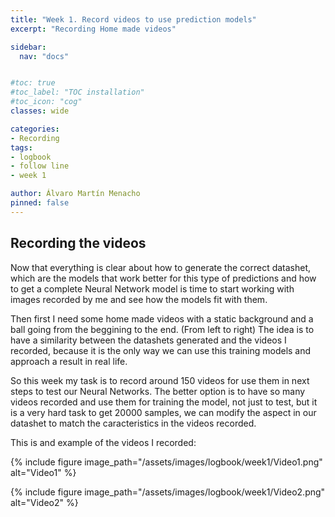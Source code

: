 ```yaml
---
title: "Week 1. Record videos to use prediction models"
excerpt: "Recording Home made videos"

sidebar:
  nav: "docs"


#toc: true
#toc_label: "TOC installation"
#toc_icon: "cog"
classes: wide

categories:
- Recording
tags:
- logbook
- follow line
- week 1

author: Álvaro Martín Menacho
pinned: false
---
```


## Recording the videos

Now that everything is clear about how to generate the correct datashet, which are the models that work better for this type of predictions and how to get a complete Neural Network model is time to start working with images recorded by me and see how the models fit with them.

Then first I need some home made videos with a static background and a ball going from the beggining to the end. (From left to right)
The idea is to have a similarity between the datashets generated and the videos I recorded, because it is the only way we can use this training models and approach a result in real life.

So this week my task is to record around 150 videos for use them in next steps to test our Neural Networks. The better option is to have so many videos recorded and use them for training the model, not just to test, but it is a very hard task to get 20000 samples, we can modify the aspect in our datashet to match the caracteristics in the videos recorded.

This is and example of the videos I recorded:

{% include figure image_path="/assets/images/logbook/week1/Video1.png" alt="Video1" %}

{% include figure image_path="/assets/images/logbook/week1/Video2.png" alt="Video2" %}
